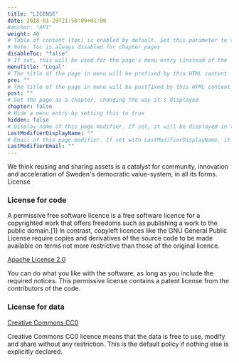 ```yaml
---
title: "LICENSE"
date: 2018-01-28T21:58:09+01:00
#anchor: "API"
weight: 40
# Table of content (toc) is enabled by default. Set this parameter to true to disable it.
# Note: Toc is always disabled for chapter pages
disableToc: "false"
# If set, this will be used for the page's menu entry (instead of the `title` attribute)
menuTitle: "Legal"
# The title of the page in menu will be prefixed by this HTML content
pre: ""
# The title of the page in menu will be postfixed by this HTML content
post: ""
# Set the page as a chapter, changing the way it's displayed
chapter: false
# Hide a menu entry by setting this to true
hidden: false
# Display name of this page modifier. If set, it will be displayed in the footer.
LastModifierDisplayName: ""
# Email of this page modifier. If set with LastModifierDisplayName, it will be displayed in the footer
LastModifierEmail: ""
---
```

We think reusing and sharing assets is a catalyst for community, innovation and acceleration of Sweden's democratic value-system, in all its forms. License

### License for code

>
A permissive free software licence is a free software licence for a copyrighted work that offers freedoms such as publishing a work to the public domain.[1] In contrast, copyleft licences like the GNU General Public License require copies and derivatives of the source code to be made available on terms not more restrictive than those of the original licence.
>

[Apache License 2.0](https://www.apache.org/licenses/LICENSE-2.0)

You can do what you like with the software, as long as you include the required notices. This permissive license contains a patent license from the contributors of the code.

### License for data
[Creative Commons CC0](https://creativecommons.org/share-your-work/public-domain/cc0/)

Creative Commons CC0 licence means that the data is free to use, modify and share without any restriction. This is the default policy if nothing else is explicitly declared.
